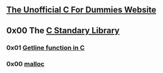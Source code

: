 

## [The Unofficial C For Dummies Website](https://c-for-dummies.com/)


## 0x00 The [C Standary Library](https://www.tutorialspoint.com/c_standard_library/)

### 0x01 [Getline function in C](https://linuxhint.com/getline-function-c/)

### 0x00 [malloc](https://www.tutorialspoint.com/c_standard_library/c_function_malloc.htm)

